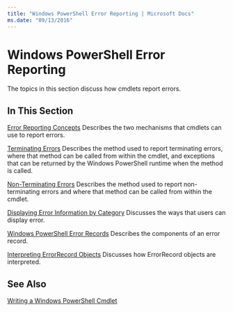 ```yaml
---
title: "Windows PowerShell Error Reporting | Microsoft Docs"
ms.date: "09/13/2016"
---
```

# Windows PowerShell Error Reporting

The topics in this section discuss how cmdlets report errors.

## In This Section

[Error Reporting Concepts](./error-reporting-concepts.md)
Describes the two mechanisms that cmdlets can use to report errors.

[Terminating Errors](./terminating-errors.md)
Describes the method used to report terminating errors, where that method can be called from within the cmdlet, and exceptions that can be returned by the Windows PowerShell runtime when the method is called.

[Non-Terminating Errors](./non-terminating-errors.md)
Describes the method used to report non-terminating errors and where that method can be called from within the cmdlet.

[Displaying Error Information by Category](./displaying-error-information.md)
Discusses the ways that users can display error.

[Windows PowerShell Error Records](./windows-powershell-error-records.md)
Describes the components of an error record.

[Interpreting ErrorRecord Objects](./interpreting-errorrecord-objects.md)
Discusses how ErrorRecord objects are interpreted.

## See Also

[Writing a Windows PowerShell Cmdlet](./writing-a-windows-powershell-cmdlet.md)
